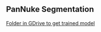 ## PanNuke Segmentation

[Folder in GDrive to get trained model](https://drive.google.com/drive/folders/1BKAGv64_uK6NBRJS3yH_ryOsUP7DjSY9?usp=sharing)